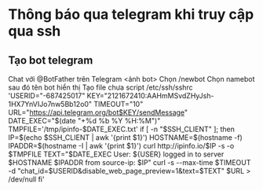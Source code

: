 # Thông báo qua telegram khi truy cập qua ssh
## Tạo bot telegram
Chat với @BotFather trên Telegram
<ảnh bot>
Chọn /newbot
Chọn namebot sau đó tên bot hiển thị
Tạo file chưa script /etc/ssh/sshrc
'USERID="-687425017"
KEY="2121672410:AAHmMSvdZHyJsh-1HX7YnVIJo7nw5Bb12o0"
TIMEOUT="10"
URL="https://api.telegram.org/bot$KEY/sendMessage"
DATE_EXEC="$(date "+%d %b %Y %H:%M")"
TMPFILE='/tmp/ipinfo-$DATE_EXEC.txt'
if [ -n "$SSH_CLIENT" ]; then
        IP=$(echo $SSH_CLIENT | awk '{print $1}')
        HOSTNAME=$(hostname -f)
        IPADDR=$(hostname -I | awk '{print $1}')
        curl http://ipinfo.io/$IP -s -o $TMPFILE
        TEXT="$DATE_EXEC  User: ${USER} logged in to server $HOSTNAME $IPADDR from source-ip: $IP"
        curl -s --max-time $TIMEOUT -d "chat_id=$USERID&disable_web_page_preview=1&text=$TEXT" $URL > /dev/null
fi'
